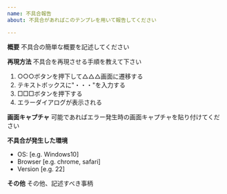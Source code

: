 ```yaml
---
name: 不具合報告
about: 不具合があればこのテンプレを用いて報告してください

---
```


**概要**
不具合の簡単な概要を記述してください

**再現方法**
不具合を再現させる手順を教えて下さい
1. ○○○ボタンを押下して△△△画面に遷移する
2. テキストボックスに"・・・"を入力する
3. □□□ボタンを押下する
4. エラーダイアログが表示される

**画面キャプチャ**
可能であればエラー発生時の画面キャプチャを貼り付けてください

**不具合が発生した環境**
 - OS: [e.g. Windows10]
 - Browser [e.g. chrome, safari]
 - Version [e.g. 22]

**その他**
その他、記述すべき事柄
